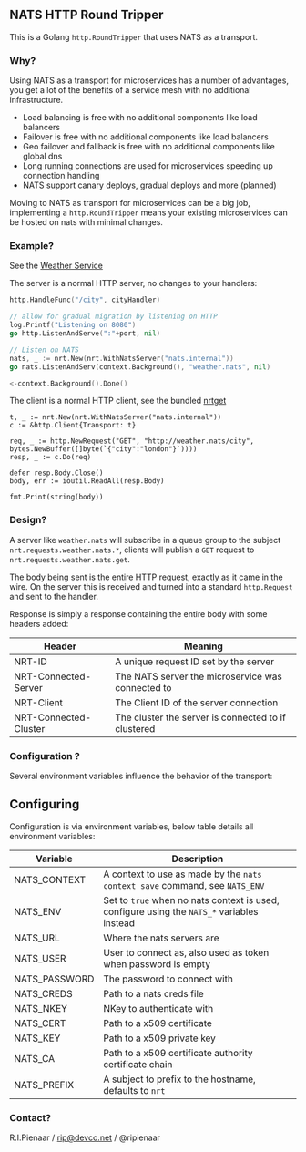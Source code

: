 ## NATS HTTP Round Tripper

This is a Golang `http.RoundTripper` that uses NATS as a transport.

### Why?

Using NATS as a transport for microservices has a number of advantages, you get a lot
of the benefits of a service mesh with no additional infrastructure.

 * Load balancing is free with no additional components like load balancers
 * Failover is free with no additional components like load balancers  
 * Geo failover and fallback is free with no additional components like global dns
 * Long running connections are used for microservices speeding up connection handling
 * NATS support canary deploys, gradual deploys and more (planned)

Moving to NATS as transport for microservices can be a big job, implementing a 
`http.RoundTripper` means your existing microservices can be hosted on nats with
minimal changes.

### Example?

See the [Weather Service](examples/weather)

The server is a normal HTTP server, no changes to your handlers:

```go
http.HandleFunc("/city", cityHandler)

// allow for gradual migration by listening on HTTP
log.Printf("Listening on 8080")
go http.ListenAndServe(":"+port, nil)

// Listen on NATS
nats, _ := nrt.New(nrt.WithNatsServer("nats.internal"))
go nats.ListenAndServ(context.Background(), "weather.nats", nil)

<-context.Background().Done()
```

The client is a normal HTTP client, see the bundled [nrtget](nrtget)

```
t, _ := nrt.New(nrt.WithNatsServer("nats.internal"))
c := &http.Client{Transport: t}

req, _ := http.NewRequest("GET", "http://weather.nats/city", bytes.NewBuffer([]byte(`{"city":"london"}`))))
resp, _ := c.Do(req)

defer resp.Body.Close()
body, err := ioutil.ReadAll(resp.Body)

fmt.Print(string(body))
```

### Design?

A server like `weather.nats` will subscribe in a queue group to the subject `nrt.requests.weather.nats.*`, clients
will publish a `GET` request to `nrt.requests.weather.nats.get`. 

The body being sent is the entire HTTP request, exactly as it came in the wire. On the server this is received and
turned into a standard `http.Request` and sent to the handler.

Response is simply a response containing the entire body with some headers added:

|Header|Meaning|
|------|-------|
|NRT-ID|A unique request ID set by the server|
|NRT-Connected-Server|The NATS server the microservice was connected to|
|NRT-Client|The Client ID of the server connection|
|NRT-Connected-Cluster|The cluster the server is connected to if clustered|

### Configuration ?

Several environment variables influence the behavior of the transport:

## Configuring

Configuration is via environment variables, below table details all environment variables:

|Variable|Description|
|--------|-----------|
|NATS_CONTEXT|A context to use as made by the `nats context save` command, see `NATS_ENV`|
|NATS_ENV|Set to `true` when no nats context is used, configure using the `NATS_*` variables instead|
|NATS_URL|Where the nats servers are|
|NATS_USER|User to connect as, also used as token when password is empty|
|NATS_PASSWORD|The password to connect with
|NATS_CREDS|Path to a nats creds file|
|NATS_NKEY|NKey to authenticate with|
|NATS_CERT|Path to a x509 certificate|
|NATS_KEY|Path to a x509 private key|
|NATS_CA|Path to a x509 certificate authority certificate chain|
|NATS_PREFIX|A subject to prefix to the hostname, defaults to `nrt`|

### Contact?

R.I.Pienaar / rip@devco.net / @ripienaar
